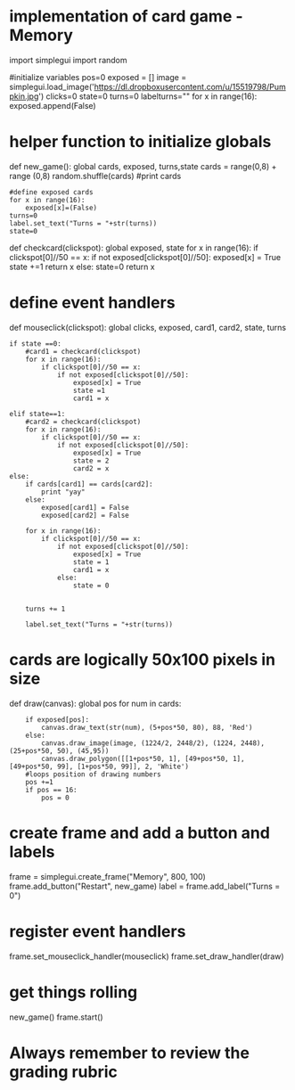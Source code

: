 # implementation of card game - Memory

import simplegui
import random

#initialize variables
pos=0
exposed = []
image = simplegui.load_image('https://dl.dropboxusercontent.com/u/15519798/Pumpkin.jpg')
clicks=0
state=0
turns=0
labelturns=""
for x in range(16):
    exposed.append(False)

# helper function to initialize globals
def new_game():
    global cards, exposed, turns,state
    cards = range(0,8) + range (0,8)
    random.shuffle(cards)
    #print cards
    
    #define exposed cards
    for x in range(16):
        exposed[x]=(False)
    turns=0
    label.set_text("Turns = "+str(turns))
    state=0
        
def checkcard(clickspot):
    global exposed, state
    for x in range(16):
        if clickspot[0]//50 == x:
            if not exposed[clickspot[0]//50]:
                exposed[x] = True   
                state +=1
                return x
            else:
                state=0
                return x

# define event handlers
def mouseclick(clickspot):
    global clicks, exposed, card1, card2, state, turns
    
    if state ==0:
        #card1 = checkcard(clickspot)
        for x in range(16):
            if clickspot[0]//50 == x:
                if not exposed[clickspot[0]//50]:
                    exposed[x] = True   
                    state =1
                    card1 = x
                                    
    elif state==1:
        #card2 = checkcard(clickspot)
        for x in range(16):
            if clickspot[0]//50 == x:
                if not exposed[clickspot[0]//50]:
                    exposed[x] = True   
                    state = 2
                    card2 = x        
    else:
        if cards[card1] == cards[card2]:
            print "yay"
        else:
            exposed[card1] = False
            exposed[card2] = False
        
        for x in range(16):
            if clickspot[0]//50 == x:
                if not exposed[clickspot[0]//50]:
                    exposed[x] = True   
                    state = 1
                    card1 = x 
                else:
                    state = 0
                    
             
        turns += 1
        
        label.set_text("Turns = "+str(turns))
        
        
# cards are logically 50x100 pixels in size    
def draw(canvas):
    global pos
    for num in cards:
        
        if exposed[pos]:
            canvas.draw_text(str(num), (5+pos*50, 80), 88, 'Red')
        else:
            canvas.draw_image(image, (1224/2, 2448/2), (1224, 2448), (25+pos*50, 50), (45,95))
            canvas.draw_polygon([[1+pos*50, 1], [49+pos*50, 1], [49+pos*50, 99], [1+pos*50, 99]], 2, 'White')
        #loops position of drawing numbers
        pos +=1
        if pos == 16:
            pos = 0
   
    
# create frame and add a button and labels
frame = simplegui.create_frame("Memory", 800, 100)
frame.add_button("Restart", new_game)
label = frame.add_label("Turns = 0")


# register event handlers
frame.set_mouseclick_handler(mouseclick)
frame.set_draw_handler(draw)

# get things rolling
new_game()
frame.start()


# Always remember to review the grading rubric
